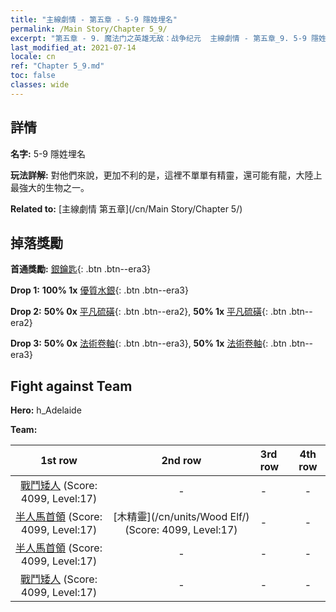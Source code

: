 ```yaml
---
title: "主線劇情 - 第五章 - 5-9 隱姓埋名"
permalink: /Main Story/Chapter 5_9/
excerpt: "第五章 - 9. 魔法门之英雄无敌：战争纪元  主線劇情 - 第五章_9. 5-9 隱姓埋名"
last_modified_at: 2021-07-14
locale: cn
ref: "Chapter 5_9.md"
toc: false
classes: wide
---
```


## 詳情

 **名字:** 5-9 隱姓埋名

 **玩法詳解:** 對他們來說，更加不利的是，這裡不單單有精靈，還可能有龍，大陸上最強大的生物之一。

 **Related to:** [主線劇情 第五章](/cn/Main Story/Chapter 5/)

## 掉落獎勵

 **首通獎勵:** [銀鑰匙](/cn/Items/con_693/){: .btn .btn--era3}

 **Drop 1:** **100% 1x** [優質水銀](/cn/Items/mat_14/){: .btn .btn--era3}

 **Drop 2:** **50% 0x** [平凡硫磺](/cn/Items/mat_9/){: .btn .btn--era2}, **50% 1x** [平凡硫磺](/cn/Items/mat_9/){: .btn .btn--era2}

 **Drop 3:** **50% 0x** [法術卷軸](/cn/Items/con_694/){: .btn .btn--era3}, **50% 1x** [法術卷軸](/cn/Items/con_694/){: .btn .btn--era3}


## Fight against Team
 **Hero:** h_Adelaide

 **Team:**


  | 1st row | 2nd row | 3rd row | 4th row |
  |:----:|:----:|:----|:----:|
  | [戰鬥矮人](/cn/units/Dwarf/) (Score: 4099, Level:17)  | - | - | - |
  | [半人馬首領](/cn/units/Centaur/) (Score: 4099, Level:17)  | [木精靈](/cn/units/Wood Elf/) (Score: 4099, Level:17)  | - | - |
  | [半人馬首領](/cn/units/Centaur/) (Score: 4099, Level:17)  | - | - | - |
  | [戰鬥矮人](/cn/units/Dwarf/) (Score: 4099, Level:17)  | - | - | - |


